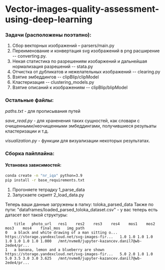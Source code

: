 # Vector-images-quality-assessment-using-deep-learning

### Задачи (расположены поэтапно):
1) Сбор векторных изображений – parsers/main.py
2) Переименование и конвертация svg изображений в png расширение -- converting.py.
3) Некая статистика по разрешениям изобаржений и дальнейшая нормализация разрешений -- stata.py
4) Отчистка от дубликатов и нежелательных изображений -- clearing.py
5) Взятие эмбеддингов -- clipBlip/clipModel
6) Кластеризация -- clustering_models.py
7) Взятие описаний к изображениям -- clipBlip/blipModel

### Остальные файлы:
_paths.txt_ - для прописывания путей

_save_read.py_ - для храненения таких сущностей, как словари с очищенными/неочищенными эмбеддингами, получившиеся резульаты  кластеризации и т.д.

_visualization.py_ - функции для визуализации некоторых результатах.


### Сборка пайплайна:

#### Установка зависимостей:
```bash
conda create -n "nr_iqa" python=3.9
pip install -r base_requirements.txt
```

1) Прогоняете тетрадку 1_parse_data
2) Запускаете скрипт 2_load_data.py

Теперь ваши данные загружены в папку: toloka_parsed_data
Также по пути: "dataframes/loaded_parsed_toloka_dataset.csv" - у вас теперь есть датасет вот такой структуры:

```
	title	photo_url	res1	res2	res3	res4	mos1	mos2	mos3	mos4	final_mos	img_path
0	a black and white drawing of a man sitting o...	https://storage.yandexcloud.net/svg-images-fir...	1.0	1.0	1.0	1.0	1.0	1.0	1.0	1.0	1.000	/mnt/nvme0/jupyter-kazancev.danil7@wb-2ede4/pr...
1	a banana, lemon and a blueberry are shown	https://storage.yandexcloud.net/svg-images-fir...	5.0	2.0	1.0	1.0	5.0	3.5	3.0	3.0	3.625	/mnt/nvme0/jupyter-kazancev.danil7@wb-2ede4/pr...
```
